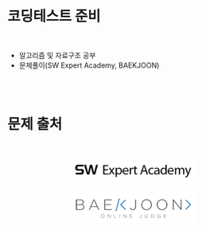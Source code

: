 # 코딩테스트 준비
<br/>

* 알고리즘 및 자료구조 공부
* 문제풀이(SW Expert Academy, BAEKJOON)

<br/><br/>

# 문제 출처
<br/>

[<p align="center"><img src=./img/swea.png width=50% title="SW Expert Academy"></p>](https://swexpertacademy.com/main/main.do/)


[<p align="center"><img src=./img/baekjoon.png width=50% title="BAEKJOON"></p>](https://www.acmicpc.net/)